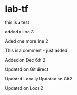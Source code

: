 # lab-tf
this is a test

added a line 3


Aded one more line 2

This is a comment - just added

Added on Dec 6th 2

Updated on Git direct

Updated Locally
Updated on Git2


Updated on Local2